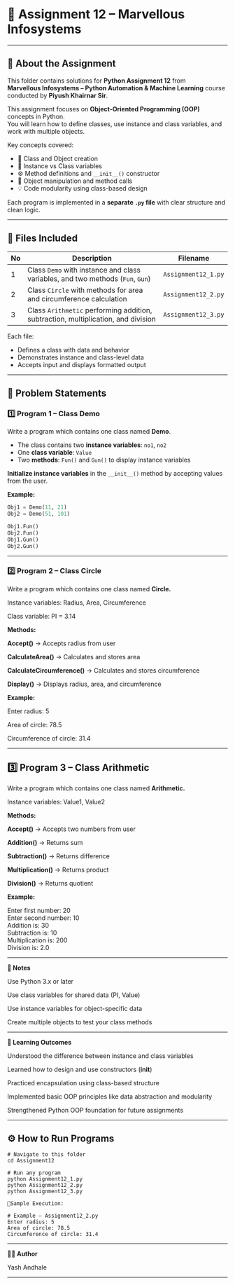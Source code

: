 # 🧠 Assignment 12 – Marvellous Infosystems

---

## 📘 About the Assignment

This folder contains solutions for **Python Assignment 12** from  
**Marvellous Infosystems – Python Automation & Machine Learning** course conducted by **Piyush Khairnar Sir**.  

This assignment focuses on **Object-Oriented Programming (OOP)** concepts in Python.  
You will learn how to define classes, use instance and class variables, and work with multiple objects.  

Key concepts covered:
- 🧩 Class and Object creation  
- 🧮 Instance vs Class variables  
- ⚙️ Method definitions and `__init__()` constructor  
- 🔁 Object manipulation and method calls  
- 💡 Code modularity using class-based design  

Each program is implemented in a **separate `.py` file** with clear structure and clean logic.

---

## 📁 Files Included

| No | Description | Filename |
|----|--------------|-----------|
| 1 | Class `Demo` with instance and class variables, and two methods (`Fun`, `Gun`) | `Assignment12_1.py` |
| 2 | Class `Circle` with methods for area and circumference calculation | `Assignment12_2.py` |
| 3 | Class `Arithmetic` performing addition, subtraction, multiplication, and division | `Assignment12_3.py` |

Each file:
- Defines a class with data and behavior  
- Demonstrates instance and class-level data  
- Accepts input and displays formatted output  

---

## 🧩 Problem Statements

### 1️⃣ **Program 1 – Class Demo**

Write a program which contains one class named **Demo**.  
- The class contains two **instance variables**: `no1`, `no2`  
- One **class variable**: `Value`  
- Two **methods**: `Fun()` and `Gun()` to display instance variables  

**Initialize instance variables** in the `__init__()` method by accepting values from the user.

**Example:**
```python
Obj1 = Demo(11, 21)
Obj2 = Demo(51, 101)

Obj1.Fun()
Obj2.Fun()
Obj1.Gun()
Obj2.Gun()
```
---
### 2️⃣ **Program 2 – Class Circle**

Write a program which contains one class named **Circle.**

Instance variables: Radius, Area, Circumference

Class variable: PI = 3.14

**Methods:**

**Accept()** → Accepts radius from user

**CalculateArea()** → Calculates and stores area

**CalculateCircumference()** → Calculates and stores circumference

**Display()** → Displays radius, area, and circumference

**Example:**

Enter radius: 5  

Area of circle: 78.5 

Circumference of circle: 31.4

---
## 3️⃣ **Program 3 – Class Arithmetic**

Write a program which contains one class named **Arithmetic.**

Instance variables: Value1, Value2

**Methods:**

**Accept()** → Accepts two numbers from user

**Addition()** → Returns sum

**Subtraction()** → Returns difference

**Multiplication()** → Returns product

**Division()** → Returns quotient

**Example:**

Enter first number: 20  
Enter second number: 10  
Addition is: 30  
Subtraction is: 10  
Multiplication is: 200  
Division is: 2.0

---
**📝 Notes**

Use Python 3.x or later

Use class variables for shared data (PI, Value)

Use instance variables for object-specific data

Create multiple objects to test your class methods

---
**🎯 Learning Outcomes**

Understood the difference between instance and class variables

Learned how to design and use constructors (__init__)

Practiced encapsulation using class-based structure

Implemented basic OOP principles like data abstraction and modularity

Strengthened Python OOP foundation for future assignments

---
## ⚙️ **How to Run Programs**
```
# Navigate to this folder
cd Assignment12

# Run any program
python Assignment12_1.py
python Assignment12_2.py
python Assignment12_3.py

🧪Sample Execution:

# Example – Assignment12_2.py
Enter radius: 5
Area of circle: 78.5
Circumference of circle: 31.4
```
---

**👨‍💻 Author**

Yash Andhale

---
